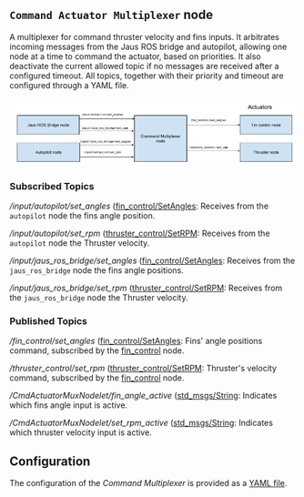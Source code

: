 ## `Command Actuator Multiplexer` node
A multiplexer for command thruster velocity and fins inputs. It arbitrates incoming messages from the Jaus ROS bridge and autopilot, allowing one node at a time to command the actuator, based on priorities.
It also deactivate the current allowed topic if no messages are received after a configured timeout. All topics, together with their priority and timeout are configured through a YAML file.

![cmd mux diagram](doc/cmd_multiplexer_diagram.png "Diagram")

### Subscribed Topics

*/input/autopilot/set_angles* ([fin_control/SetAngles](../fin_control/msg/SetAngles.msg): Receives from the `autopilot` node the fins angle position.

*/input/autopilot/set_rpm* ([thruster_control/SetRPM](../thruster_control/msg/SetRPM.msg): Receives from the `autopilot` node the Thruster velocity.

*/input/jaus_ros_bridge/set_angles* ([fin_control/SetAngles](../fin_control/msg/SetAngles.msg): Receives from the `jaus_ros_bridge` node the fins angle positions.

*/input/jaus_ros_bridge/set_rpm* ([thruster_control/SetRPM](../thruster_control/msg/SetRPM.msg): Receives from the `jaus_ros_bridge` node the Thruster velocity.


### Published Topics

*/fin_control/set_angles* ([fin_control/SetAngles](../fin_control/msg/SetAngles.msg): Fins' angle positions command, subscribed by the [fin_control](../fin_control/README.md) node.

*/thruster_control/set_rpm* ([thruster_control/SetRPM](../thruster_control/msg/SetRPM.msg): Thruster's velocity command, subscribed by the [fin_control](../fin_control/README.md) node.

*/CmdActuatorMuxNodelet/fin_angle_active* ([std_msgs/String](https://docs.ros.org/en/api/std_msgs/html/msg/String.html): Indicates which fins angle input is active.

*/CmdActuatorMuxNodelet/set_rpm_active*  ([std_msgs/String](https://docs.ros.org/en/api/std_msgs/html/msg/String.html): Indicates which thruster velocity input is active.

## Configuration
The configuration of the _Command Multiplexer_ is provided as a [YAML file](param/actuator_mux.yaml).
